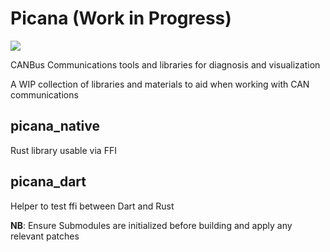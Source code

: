 # Picana (Work in Progress) 
![](https://github.com/kituyiharry/picana/workflows/rust.yml/badge.svg?branch=develop)

CANBus Communications tools and libraries for diagnosis and visualization

A WIP collection of libraries and materials to aid when working with CAN communications

## picana_native 
Rust library usable via FFI 
## picana_dart  
Helper to test ffi between Dart and Rust

**NB**: Ensure Submodules are initialized before building and apply any relevant patches
